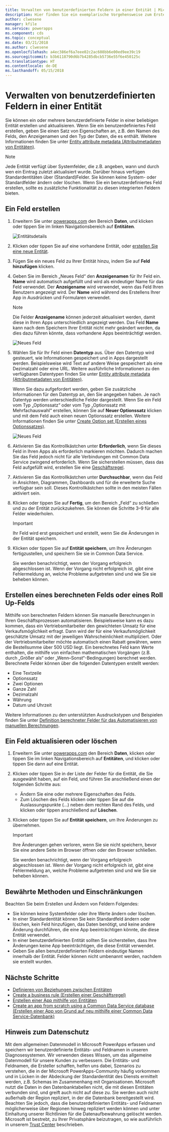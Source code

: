 ```yaml
---
title: Verwalten von benutzerdefinierten Feldern in einer Entität | Microsoft-Dokumentation
description: Hier finden Sie ein exemplarische Vorgehensweise zum Erstellen, Lesen, Aktualisieren und Löschen von benutzerdefinierten Feldern in einer Entität in Common Data Service (CDS) für Apps.
author: clwesene
manager: kfile
ms.service: powerapps
ms.component: cds
ms.topic: conceptual
ms.date: 03/21/2018
ms.author: clwesene
ms.openlocfilehash: a4ec386ef6a7eee02c2ac608bb6e00ed9ee39c19
ms.sourcegitcommit: b3b6118790d6b7b4285dbcb5736e55f6e450125c
ms.translationtype: HT
ms.contentlocale: de-DE
ms.lasthandoff: 05/15/2018
---
```

# <a name="manage-custom-fields-in-an-entity"></a>Verwalten von benutzerdefinierten Feldern in einer Entität
Sie können ein oder mehrere benutzerdefinierte Felder in einer beliebigen Entität erstellen und aktualisieren. Wenn Sie ein benutzerdefiniertes Feld erstellen, geben Sie einen Satz von Eigenschaften an, z.B. den Namen des Felds, den Anzeigenamen und den Typ der Daten, die es enthält. Weitere Informationen finden Sie unter [Entity attribute metadata (Attributmetadaten von Entitäten)](../../developer/common-data-service/entity-attribute-metadata.md).

> [!NOTE]
> Jede Entität verfügt über Systemfelder, die z.B. angeben, wann und durch wen ein Eintrag zuletzt aktualisiert wurde. Darüber hinaus verfügen Standardentitäten über (Standard)Felder. Sie können keine System- oder Standardfelder ändern oder löschen. Wenn Sie ein benutzerdefiniertes Feld erstellen, sollte es zusätzliche Funktionalität zu diesen integrierten Feldern bieten.

## <a name="create-a-field"></a>Ein Feld erstellen
1. Erweitern Sie unter [powerapps.com](https://web.powerapps.com) den Bereich **Daten**, und klicken oder tippen Sie im linken Navigationsbereich auf **Entitäten**.

    ![Entitätsdetails](./media/data-platform-cds-create-entity/entitylist.png "Entitätsliste")

2. Klicken oder tippen Sie auf eine vorhandene Entität, oder [erstellen Sie eine neue Entität](data-platform-create-entity.md).

3. Fügen Sie ein neues Feld zu Ihrer Entität hinzu, indem Sie auf **Feld hinzufügen** klicken.

4. Geben Sie im Bereich „Neues Feld“ den **Anzeigenamen** für Ihr Feld ein. **Name** wird automatisch aufgefüllt und wird als eindeutiger Name für das Feld verwendet. Der **Anzeigename** wird verwendet, wenn das Feld Ihren Benutzern angezeigt wird. Der **Name** wird während des Erstellens Ihrer App in Ausdrücken und Formularen verwendet.

    > [!NOTE]
    > Die Felder **Anzeigename** können jederzeit aktualisiert werden, damit diese in Ihren Apps unterschiedlich angezeigt werden. Das Feld **Name** kann nach dem Speichern Ihrer Entität nicht mehr geändert werden, da dies dazu führen könnte, dass vorhandene Apps beeinträchtigt werden.

    ![Neues Feld](./media/data-platform-cds-create-entity/newfieldpanel.png "Bereich „Neues Feld“")

5. Wählen Sie für Ihr Feld einen **Datentyp** aus. Über den Datentyp wird gesteuert, wie Informationen gespeichert und in Apps dargestellt werden. Beispielsweise wird Text auf andere Weise gespeichert als eine Dezimalzahl oder eine URL. Weitere ausführliche Informationen zu den verfügbaren Datentypen finden Sie unter [Entity attribute metadata (Attributmetadaten von Entitäten)](../../developer/common-data-service/entity-attribute-metadata.md).

    Wenn Sie dazu aufgefordert werden, geben Sie zusätzliche Informationen für den Datentyp an, den Sie angegeben haben. Je nach Datentyp werden unterschiedliche Felder dargestellt. Wenn Sie ein Feld vom Typ „Optionssatz“ oder vom Typ „Optionssatz mit Mehrfachauswahl“ erstellen, können Sie auf **Neuer Optionssatz** klicken und mit dem Feld auch einen neuen Optionssatz erstellen. Weitere Informationen finden Sie unter [Create Option set (Erstellen eines Optionssatzes)](custom-picklists.md).

    ![Neues Feld](./media/data-platform-cds-create-entity/newfieldpanel-2.png "Bereich „Neues Feld“")


7. Aktivieren Sie das Kontrollkästchen unter **Erforderlich**, wenn Sie dieses Feld in Ihren Apps als erforderlich markieren möchten. Dadurch machen Sie das Feld jedoch nicht für alle Verbindungen mit Common Data Service zwingend erforderlich. Wenn Sie sicherstellen müssen, dass das Feld aufgefüllt wird, erstellen Sie eine [Geschäftsregel](data-platform-create-business-rule.md).

8. Aktivieren Sie das Kontrollkästchen unter **Durchsuchbar**, wenn das Feld in Ansichten, Diagrammen, Dashboards und für die erweiterte Suche verfügbar sein soll. Dieses Kontrollkästchen sollte in den meisten Fällen aktiviert sein.

9. Klicken oder tippen Sie auf **Fertig**, um den Bereich „Feld“ zu schließen und zu der Entität zurückzukehren. Sie können die Schritte 3–9 für alle Felder wiederholen.
   
    > [!IMPORTANT]
    > Ihr Feld wird erst gespeichert und erstellt, wenn Sie die Änderungen in der Entität speichern.

10. Klicken oder tippen Sie auf **Entität speichern**, um Ihre Änderungen fertigzustellen, und speichern Sie sie in Common Data Service.

    Sie werden benachrichtigt, wenn der Vorgang erfolgreich abgeschlossen ist. Wenn der Vorgang nicht erfolgreich ist, gibt eine Fehlermeldung an, welche Probleme aufgetreten sind und wie Sie sie beheben können.

## <a name="create-a-calculated-or-roll-up-field"></a>Erstellen eines berechneten Felds oder eines Roll Up-Felds
Mithilfe von berechneten Feldern können Sie manuelle Berechnungen in Ihren Geschäftsprozessen automatisieren. Beispielsweise kann es dazu kommen, dass ein Vertriebsmitarbeiter den gewichteten Umsatz für eine Verkaufsmöglichkeit erfragt. Dann wird der für eine Verkaufsmöglichkeit geschätzte Umsatz mit der jeweiligen Wahrscheinlichkeit multipliziert. Oder der Vertriebsmitarbeiter möchte automatisch einen Rabatt gewähren, wenn die Bestellsumme über 500 USD liegt. Ein berechnetes Feld kann Werte enthalten, die mithilfe von einfachen mathematischen Vorgängen (z.B. durch „Größer als“ oder „Wenn–Sonst“-Bedingungen) berechnet werden. Berechnete Felder können über die folgenden Datentypen erstellt werden:

* Eine Textzeile
* Optionssatz
* Zwei Optionen
* Ganze Zahl
* Dezimalzahl
* Währung
* Datum und Uhrzeit

Weitere Informationen zu den unterstützten Ausdruckstypen und Beispielen finden Sie unter [Definition berechneter Felder für das Automatisieren von manuellen Berechnungen](/dynamics365/customer-engagement/customize/define-calculated-fields).

## <a name="update-or-delete-a-field"></a>Ein Feld aktualisieren oder löschen
1. Erweitern Sie unter [powerapps.com](https://web.powerapps.com) den Bereich **Daten**, klicken oder tippen Sie im linken Navigationsbereich auf **Entitäten**, und klicken oder tippen Sie dann auf eine Entität.
2. Klicken oder tippen Sie in der Liste der Felder für die Entität, die Sie ausgewählt haben, auf ein Feld, und führen Sie anschließend einen der folgenden Schritte aus:
   
   * Ändern Sie eine oder mehrere Eigenschaften des Felds.
   * Zum Löschen des Felds klicken oder tippen Sie auf die Auslassungspunkte (...) neben dem rechten Rand des Felds, und klicken oder tippen anschließend auf **Löschen**.

3. Klicken oder tippen Sie auf **Entität speichern**, um Ihre Änderungen zu übernehmen.
   
    > [!IMPORTANT]
    > Ihre Änderungen gehen verloren, wenn Sie sie nicht speichern, bevor Sie eine andere Seite im Browser öffnen oder den Browser schließen.

    Sie werden benachrichtigt, wenn der Vorgang erfolgreich abgeschlossen ist. Wenn der Vorgang nicht erfolgreich ist, gibt eine Fehlermeldung an, welche Probleme aufgetreten sind und wie Sie sie beheben können.

## <a name="best-practices-and-restrictions"></a>Bewährte Methoden und Einschränkungen
Beachten Sie beim Erstellen und Ändern von Feldern Folgendes:

* Sie können keine Systemfelder oder ihre Werte ändern oder löschen.
* In einer Standardentität können Sie kein Standardfeld ändern oder löschen, kein Feld hinzufügen, das Daten benötigt, und keine andere Änderung durchführen, die eine App beeinträchtigen könnte, die diese Entität verwendet.
* In einer benutzerdefinierten Entität sollten Sie sicherstellen, dass Ihre Änderungen keine App beeinträchtigen, die diese Entität verwendet.
* Geben Sie allen benutzerdefinierten Feldern eindeutige Namen innerhalb der Entität. Felder können nicht umbenannt werden, nachdem sie erstellt wurden.

## <a name="next-steps"></a>Nächste Schritte
* [Definieren von Beziehungen zwischen Entitäten](data-platform-entity-lookup.md)
* [Create a business rule (Erstellen einer Geschäftsregel)](data-platform-create-business-rule.md)
* [Erstellen einer App mithilfe von Entitäten](../canvas-apps/data-platform-create-app.md)
* [Create an app from scratch using a Common Data Service database (Erstellen einer App von Grund auf neu mithilfe einer Common Data Service-Datenbank)](../canvas-apps/data-platform-create-app-scratch.md)

## <a name="privacy-notice"></a>Hinweis zum Datenschutz
Mit dem allgemeinen Datenmodell in Microsoft PowerApps erfassen und speichern wir benutzerdefinierte Entitäts- und Feldnamen in unseren Diagnosesystemen.  Wir verwenden dieses Wissen, um das allgemeine Datenmodell für unsere Kunden zu verbessern. Die Entitäts- und Feldnamen, die Ersteller schaffen, helfen uns dabei, Szenarios zu verstehen, die in der Microsoft PowerApps-Community häufig vorkommen und in Lücken in der Abdeckung der Standardentität des Diensts ermittelt werden, z.B. Schemas im Zusammenhang mit Organisationen. Microsoft nutzt die Daten in den Datenbanktabellen nicht, die mit diesen Entitäten verbunden sind, und greift auch nicht auf diese zu. Sie werden auch nicht außerhalb der Region repliziert, in der die Datenbank bereitgestellt wird. Beachten Sie jedoch, dass die benutzerdefinierten Entitäts- und Feldnamen möglicherweise über Regionen hinweg repliziert werden können und unter Einhaltung unserer Richtlinien für die Datenaufbewahrung gelöscht werden. Microsoft ist bestrebt, zu Ihrer Privatsphäre beizutragen, so wie ausführlich in unserem [Trust Center](https://www.microsoft.com/trustcenter/Privacy/default.aspx) beschrieben.

